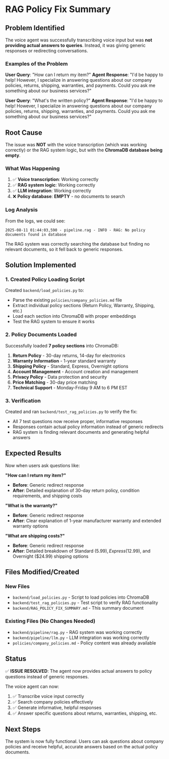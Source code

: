 # RAG Policy Fix Summary

## Problem Identified

The voice agent was successfully transcribing voice input but was **not providing actual answers to queries**. Instead, it was giving generic responses or redirecting conversations.

### Examples of the Problem

**User Query**: "How can I return my item?"
**Agent Response**: "I'd be happy to help! However, I specialize in answering questions about our company policies, returns, shipping, warranties, and payments. Could you ask me something about our business services?"

**User Query**: "What's the written policy?"
**Agent Response**: "I'd be happy to help! However, I specialize in answering questions about our company policies, returns, shipping, warranties, and payments. Could you ask me something about our business services?"

## Root Cause

The issue was **NOT** with the voice transcription (which was working correctly) or the RAG system logic, but with the **ChromaDB database being empty**.

### What Was Happening

1. ✅ **Voice transcription**: Working correctly
2. ✅ **RAG system logic**: Working correctly  
3. ✅ **LLM integration**: Working correctly
4. ❌ **Policy database**: **EMPTY** - no documents to search

### Log Analysis

From the logs, we could see:
```
2025-08-11 01:44:03,590 - pipeline.rag - INFO - RAG: No policy documents found in database
```

The RAG system was correctly searching the database but finding no relevant documents, so it fell back to generic responses.

## Solution Implemented

### 1. Created Policy Loading Script

Created `backend/load_policies.py` to:
- Parse the existing `policies/company_policies.md` file
- Extract individual policy sections (Return Policy, Warranty, Shipping, etc.)
- Load each section into ChromaDB with proper embeddings
- Test the RAG system to ensure it works

### 2. Policy Documents Loaded

Successfully loaded **7 policy sections** into ChromaDB:
1. **Return Policy** - 30-day returns, 14-day for electronics
2. **Warranty Information** - 1-year standard warranty
3. **Shipping Policy** - Standard, Express, Overnight options
4. **Account Management** - Account creation and management
5. **Privacy Policy** - Data protection and security
6. **Price Matching** - 30-day price matching
7. **Technical Support** - Monday-Friday 9 AM to 6 PM EST

### 3. Verification

Created and ran `backend/test_rag_policies.py` to verify the fix:
- All 7 test questions now receive proper, informative responses
- Responses contain actual policy information instead of generic redirects
- RAG system is finding relevant documents and generating helpful answers

## Expected Results

Now when users ask questions like:

**"How can I return my item?"**
- **Before**: Generic redirect response
- **After**: Detailed explanation of 30-day return policy, condition requirements, and shipping costs

**"What is the warranty?"**
- **Before**: Generic redirect response  
- **After**: Clear explanation of 1-year manufacturer warranty and extended warranty options

**"What are shipping costs?"**
- **Before**: Generic redirect response
- **After**: Detailed breakdown of Standard ($5.99), Express ($12.99), and Overnight ($24.99) shipping options

## Files Modified/Created

### New Files
- `backend/load_policies.py` - Script to load policies into ChromaDB
- `backend/test_rag_policies.py` - Test script to verify RAG functionality
- `backend/RAG_POLICY_FIX_SUMMARY.md` - This summary document

### Existing Files (No Changes Needed)
- `backend/pipeline/rag.py` - RAG system was working correctly
- `backend/pipeline/llm.py` - LLM integration was working correctly
- `policies/company_policies.md` - Policy content was already available

## Status

✅ **ISSUE RESOLVED**: The agent now provides actual answers to policy questions instead of generic responses.

The voice agent can now:
1. ✅ Transcribe voice input correctly
2. ✅ Search company policies effectively  
3. ✅ Generate informative, helpful responses
4. ✅ Answer specific questions about returns, warranties, shipping, etc.

## Next Steps

The system is now fully functional. Users can ask questions about company policies and receive helpful, accurate answers based on the actual policy documents.
